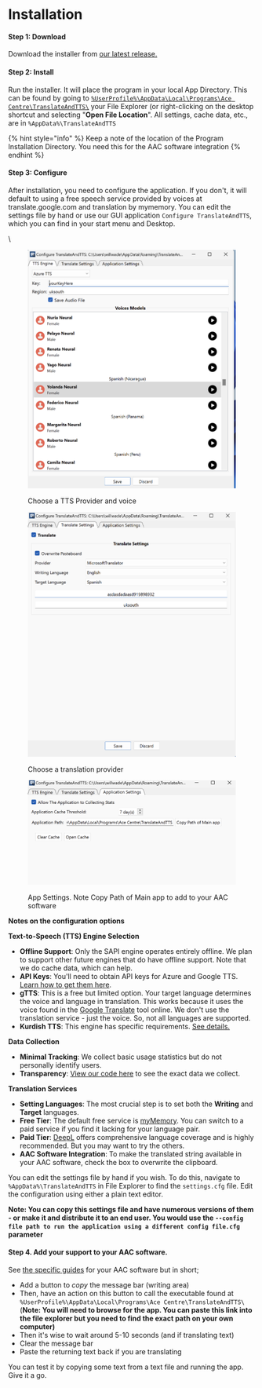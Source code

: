 # Installation

#### Step 1: Download

Download the installer from [our latest release.](https://github.com/AceCentre/TranslateAndTTS/releases/latest/download/TranslateAndTTS.exe)

#### Step 2: Install

Run the installer. It will place the program in your local App Directory. This can be found by going to [`%UserProfile%\AppData\Local\Programs\Ace Centre\TranslateAndTTS\`](file:///%UserProfile%/AppData/Local/Programs/TranslateAndTTS) your File Explorer (or right-clicking on the desktop shortcut and selecting "**Open File Location**". All settings, cache data, etc., are in `%AppData%\TranslateAndTTS`

{% hint style="info" %}
Keep a note of the location of the Program Installation Directory. You need this for the AAC software integration
{% endhint %}

#### Step 3: Configure

After installation, you need to configure the application. If you don't, it will default to using a free speech service provided by voices at translate.google.com and translation by mymemory. You can edit the settings file by hand or use our GUI application `Configure TranslateAndTTS`, which you can find in your start menu and Desktop.

\


<figure><img src=".gitbook/assets/Screenshot 2023-10-20 at 17.26.52.png" alt=""><figcaption><p>Choose a TTS Provider and voice</p></figcaption></figure>

<figure><img src=".gitbook/assets/Screenshot 2023-10-20 at 17.26.59 (2).png" alt=""><figcaption><p>Choose a translation provider</p></figcaption></figure>

<figure><img src=".gitbook/assets/App Settings.png" alt=""><figcaption><p>App Settings. Note Copy Path of Main app to add to your AAC software</p></figcaption></figure>

**Notes on the configuration options**

**Text-to-Speech (TTS) Engine Selection**

* **Offline Support**: Only the SAPI engine operates entirely offline. We plan to support other future engines that do have offline support. Note that we do cache data, which can help.&#x20;
* **API Keys**: You'll need to obtain API keys for Azure and Google TTS. [Learn how to get them here](getting-keys-for-azure-or-google.md).
* **gTTS**: This is a free but limited option. Your target language determines the voice and language in translation. This works because it uses the voice found in the [Google Translate](https://translate.google.com) tool online. We don't use the translation service - just the voice. So, not all languages are supported.
* **Kurdish TTS**: This engine has specific requirements. [See details.](specific-notes-on-kurdish-tts.md)

**Data Collection**

* **Minimal Tracking**: We collect basic usage statistics but do not personally identify users.
* **Transparency**: [View our code here](https://github.com/AceCentre/TranslateAndTTS/blob/05e1f68e287ef5a653aaeb2e21d2e89f4f7a3d85/utils.py#L271) to see the exact data we collect.

**Translation Services**

* **Setting Languages**: The most crucial step is to set both the **Writing** and **Target** languages.
* **Free Tier**: The default free service is [myMemory](http://mymemory.translated.net). You can switch to a paid service if you find it lacking for your language pair.
* **Paid Tier**: [DeepL](https://www.deepl.com/translator) offers comprehensive language coverage and is highly recommended. But you may want to try the others.
* **AAC Software Integration**: To make the translated string available in your AAC software, check the box to overwrite the clipboard.

You can edit the settings file by hand if you wish. To do this, navigate to `%AppData%\TranslateAndTTS` in File Explorer to find the `settings.cfg` file. Edit the configuration using either a plain text editor.

**Note: You can copy this settings file and have numerous versions of them - or make it and distribute it to an end user. You would use the `--config file path to run the application using a different config file.cfg` parameter**

#### Step 4. Add your support to your AAC software.

See [the specific guides](aac-guides.md) for your AAC software  but in short;

* Add a button to _copy_ the message bar (writing area)
* Then, have an action on this button to call the executable found at `%UserProfile%\AppData\Local\Programs\Ace Centre\TranslateAndTTS\` (**Note: You will need to browse for the app. You can paste this link into the file explorer but you need to find the exact path on your own computer)**
* Then it's wise to wait around 5-10 seconds (and if translating text)
* Clear the message bar
* Paste the returning text back if you are translating

You can test it by copying some text from a text file and running the app. Give it a go.

